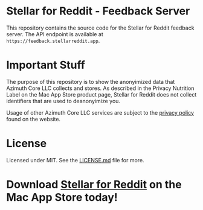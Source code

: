 # Stellar for Reddit - Feedback Server
This repository contains the source code for the Stellar for Reddit feedback server. The API 
endpoint is available at `https://feedback.stellarreddit.app`.

# Important Stuff
The purpose of this repository is to show the anonyimized data that Azimuth Core LLC collects and 
stores. As described in the Privacy Nutrition Label on the Mac App Store product page, Stellar for 
Reddit does not collect identifiers that are used to deanonyimize you.

Usage of other Azimuth Core LLC services are subject to the [privacy 
policy](https://www.azimuthcore.com/privacypolicy) found on the website.

# License
Licensed under MIT. See the [LICENSE.md](LICENSE.md) file for more.

# Download [Stellar for Reddit](https://apps.apple.com/us/app/stellar-for-reddit/id1566795636?mt=12) on the Mac App Store today!
